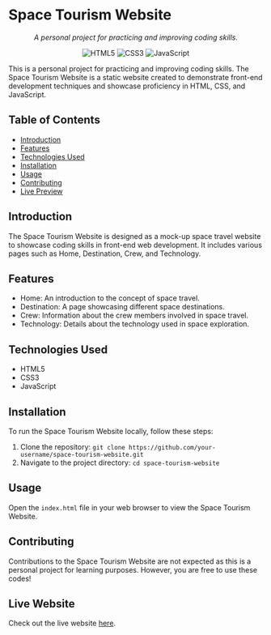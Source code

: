 # Space Tourism Website

<p align="center">
  <em>A personal project for practicing and improving coding skills.</em>
</p>

<p align="center">
  <img src="https://img.shields.io/badge/HTML5-%23E34F26.svg?&style=for-the-badge&logo=html5&logoColor=white" alt="HTML5">
  <img src="https://img.shields.io/badge/CSS3-%231572B6.svg?&style=for-the-badge&logo=css3&logoColor=white" alt="CSS3">
  <img src="https://img.shields.io/badge/JavaScript-%23F7DF1E.svg?&style=for-the-badge&logo=javascript&logoColor=black" alt="JavaScript">
</p>

This is a personal project for practicing and improving coding skills. The Space Tourism Website is a static website created to demonstrate front-end development techniques and showcase proficiency in HTML, CSS, and JavaScript.

## Table of Contents
- [Introduction](#introduction)
- [Features](#features)
- [Technologies Used](#technologies-used)
- [Installation](#installation)
- [Usage](#usage)
- [Contributing](#contributing)
- [Live Preview](#live-website)

## Introduction

The Space Tourism Website is designed as a mock-up space travel website to showcase coding skills in front-end web development. It includes various pages such as Home, Destination, Crew, and Technology.

## Features

- Home: An introduction to the concept of space travel.
- Destination: A page showcasing different space destinations.
- Crew: Information about the crew members involved in space travel.
- Technology: Details about the technology used in space exploration.

## Technologies Used

- HTML5
- CSS3
- JavaScript

## Installation

To run the Space Tourism Website locally, follow these steps:

1. Clone the repository: `git clone https://github.com/your-username/space-tourism-website.git`
2. Navigate to the project directory: `cd space-tourism-website`

## Usage

Open the `index.html` file in your web browser to view the Space Tourism Website.

## Contributing

Contributions to the Space Tourism Website are not expected as this is a personal project for learning purposes.
However, you are free to use these codes!




## Live Website

Check out the live website [here](https://space-tourism-web-site.netlify.app/).